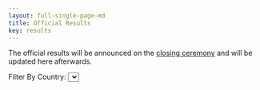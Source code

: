 ```yaml
---
layout: full-single-page-md
title: Official Results
key: results
---
```


The official results will be announced on the [closing ceremony](/closing.html) and will be updated here afterwards.

<form>
  <label for="filter">Filter By Country: </label>
  <select id="filter" style="width:auto">
  </select>
</form>
<table id="results"></table>

<script>
  const country_index = 1;
  const medal_index = 3;
  var data = [];
  var table_el = document.getElementById("results");
  var filter_el = document.getElementById("filter");
  var countries = [ "All Countries" ];
  
  function onlyUnique(value, index, self) { 
    return self.indexOf(value) === index;
  }

  function populateCountries() {
    countries = countries.concat(data.map(c => c[country_index])
                .slice(1).filter(onlyUnique).sort());
  }
  
  function h (parent, tag) {
    var el = document.createElement(tag);
    parent.append(el);
    return el;
  }

  function httpGetAsync(theUrl, callback)
  {
    var xmlHttp = new XMLHttpRequest();
    xmlHttp.onreadystatechange = function() { 
      if (xmlHttp.readyState == 4 && xmlHttp.status == 200)
        callback(xmlHttp.responseText);
    }
    xmlHttp.open("GET", theUrl, true); // true for asynchronous 
    xmlHttp.send(null);
  }

  function processCSV(allText) {
    var allTextLines = allText.split(/\r\n|\n/);
    var lines = [];

    for (var i=0; i<allTextLines.length; i++) {
      var data = allTextLines[i].split('\t');
      lines.push(data);
    }

    return lines;
  }

  function onFilterChange(e) {
    populateTable(
      table_el, 
      [data[0]].concat(data.slice(1).filter(c => 
        e.target.value === "All Countries" 
        || e.target.value === c[country_index]))
    );
  }

  function populateFilter() {
    filter_el.addEventListener("change", onFilterChange);
    for (var i = 0; i<countries.length; i++) {
      var option = h(filter_el, "option");
      option.textContent = countries[i];
      option.value = countries[i];
    }
  }

  function populateTable(table, data) {
    table.innerHTML = "";
    var thead = h(table, "thead");
    var thead_tr = h(thead, "tr");
    for (var j=0; j<data[0].length; j++) {
      var th = h(thead_tr, "th");
      th.textContent = data[0][j];
    }
    var tbody = h(table, "tbody");
    for (var i=1; i<data.length; i++) {
      var tbody_tr = h(tbody, "tr");
      tbody_tr.classList.add("medal");
      tbody_tr.classList.add("medal-" + data[i][medal_index].toLowerCase().replace(" ", "_"));
      for (var j=0; j<data[i].length; j++) {
        var td = h(tbody_tr, "td");
        td.textContent = data[i][j];
      }
    }
  }

  httpGetAsync("/results.tsv", function(allText) {
    data = processCSV(allText);
    populateCountries();
    populateFilter();
    populateTable(table_el, data);
  });
</script>
